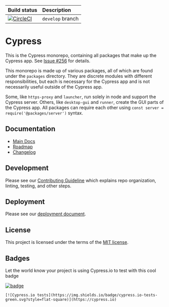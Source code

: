 Build status | Description
:--- | :---
[![CircleCI](https://circleci.com/gh/cypress-io/cypress/tree/develop.svg?style=svg)](https://circleci.com/gh/cypress-io/cypress/tree/develop) | `develop` branch

# Cypress

This is the Cypress monorepo, containing all packages that make up the Cypress app. See [Issue #256](https://github.com/cypress-io/cypress/issues/256) for details.

This monorepo is made up of various packages, all of which are found under the `packages` directory. They are discrete modules with different responsibilities, but each is necessary for the Cypress app and is not necessarily useful outside of the Cypress app.

Some, like `https-proxy` and `launcher`, run solely in node and support the Cypress server. Others, like `desktop-gui` and `runner`, create the GUI parts of the Cypress app. All packages can require each other using `const server = require('@packages/server')` syntax.

## Documentation

- [Main Docs](https://on.cypress.io)
- [Roadmap](https://on.cypress.io/roadmap)
- [Changelog](https://on.cypress.io/changelog)

## Development

Please see our [Contributing Guideline](/CONTRIBUTING.md) which explains repo organization, linting, testing, and other steps.

## Deployment

Please see our [deployment document](DEPLOY.md).

## License

This project is licensed under the terms of the [MIT license](/LICENSE.md).

## Badges

Let the world know your project is using Cypress.io to test with this cool badge

[![badge](https://img.shields.io/badge/cypress.io-tests-green.svg?style=flat-square)](https://cypress.io)

```
[![Cypress.io tests](https://img.shields.io/badge/cypress.io-tests-green.svg?style=flat-square)](https://cypress.io)
```
